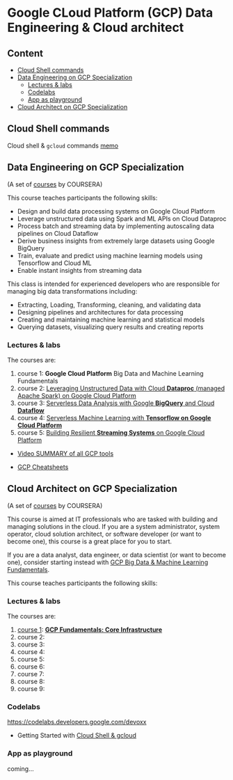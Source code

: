 # Google CLoud Platform (GCP) Data Engineering & Cloud architect

## Content

* [Cloud Shell commands](#cloud-shell-commands)
* [Data Engineering on GCP Specialization](#data-engineering-on-google-cloud-platform-specialization)
    * [Lectures &amp; labs](#lectures--labs)
    * [Codelabs](#codelabs)
    * [App as playground](#app-as-playground)
* [Cloud Architect on GCP Specialization](#cloud-architect-on-gcp-specialization)

## Cloud Shell commands

Cloud shell & `gcloud` commands [memo](./Cloud_Shell_gcloud.md)

## Data Engineering on GCP Specialization


(A set of [courses](https://www.coursera.org/specializations/gcp-data-machine-learning) by COURSERA)

This course teaches participants the following skills:

* Design and build data processing systems on Google Cloud Platform
* Leverage unstructured data using Spark and ML APIs on Cloud Dataproc
* Process batch and streaming data by implementing autoscaling data pipelines on Cloud Dataflow
* Derive business insights from extremely large datasets using Google BigQuery
* Train, evaluate and predict using machine learning models using Tensorflow and Cloud ML
* Enable instant insights from streaming data



This class is intended for experienced developers who are responsible for managing big data transformations including:

* Extracting, Loading, Transforming, cleaning, and validating data
* Designing pipelines and architectures for data processing
* Creating and maintaining machine learning and statistical models
* Querying datasets, visualizing query results and creating reports


### Lectures & labs

The courses are:

1. course 1: **Google Cloud Platform** Big Data and Machine Learning Fundamentals
1. course 2: [Leveraging Unstructured Data with Cloud **Dataproc** (managed Apache Spark) on Google Cloud Platform](./Introduction_to_GCP_for_BigData_and_ML.md)
1. course 3: [Serverless Data Analysis with Google **BigQuery** and Cloud **Dataflow**](./BigQuery.md)
1. course 4: [Serverless Machine Learning with **Tensorflow on Google Cloud Platform**](./ML_on_GCP_with_Datalab_and_TensorFlow.md)
1. course 5: [Building Resilient **Streaming Systems** on Google Cloud Platform](./streaming_pipelines_on_GCP.md)



* [Video SUMMARY of all GCP tools](https://www.coursera.org/learn/building-resilient-streaming-systems-gcp/lecture/YUGGw/summary-of-data-engineering-on-gcp-specialization)

* [GCP Cheatsheets](./GCP_cheatsheets.md)



## Cloud Architect on GCP Specialization

(A set of [courses](https://www.coursera.org/specializations/gcp-data-machine-learning) by COURSERA)

This course is aimed at IT professionals who are tasked with building and managing solutions in the cloud. If you are a system administrator, system operator, cloud solution architect, or software developer (or want to become one), this course is a great place for you to start.

If you are a data analyst, data engineer, or data scientist (or want to become one), consider starting instead with [GCP Big Data & Machine Learning Fundamentals](https://www.coursera.org/learn/gcp-big-data-ml-fundamentals).

This course teaches participants the following skills:




### Lectures & labs

The courses are:

1. [course 1](https://www.coursera.org/learn/gcp-fundamentals/home/welcome): [**GCP Fundamentals: Core Infrastructure**](./cloud_architect/summary_core_infrastructure.md)
1. course 2: 
1. course 3: 
1. course 4: 
1. course 5: 
1. course 6: 
1. course 7: 
1. course 8: 
1. course 9:

### Codelabs

https://codelabs.developers.google.com/devoxx

* Getting Started with [Cloud Shell & gcloud](https://codelabs.developers.google.com/codelabs/cloud-shell)


### App as playground

coming...


